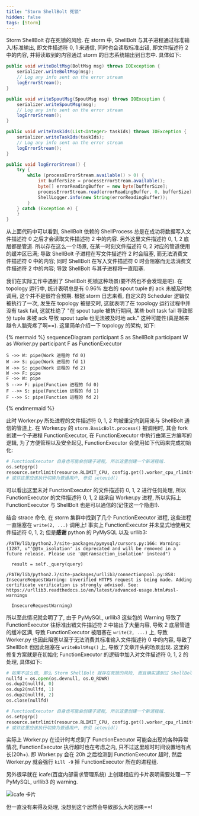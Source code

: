 ```yaml
---
title: "Storm ShellBolt 死锁"
hidden: false
tags: [Storm]
---
```


Storm ShellBolt 存在死锁的风险. 在 storm 中, ShellBolt 与其子进程通过标准输入/标准输出, 即文件描述符 0, 1 来通信, 同时也会读取标准出错, 即文件描述符 2 中的内容, 并将读取到的内容通过 storm 的日志系统输出到日志中. 具体如下:

```java
public void writeBoltMsg(BoltMsg msg) throws IOException {
    serializer.writeBoltMsg(msg);
    // Log any info sent on the error stream
    logErrorStream();
}

public void writeSpoutMsg(SpoutMsg msg) throws IOException {
    serializer.writeSpoutMsg(msg);
    // Log any info sent on the error stream
    logErrorStream();
}

public void writeTaskIds(List<Integer> taskIds) throws IOException {
    serializer.writeTaskIds(taskIds);
    // Log any info sent on the error stream
    logErrorStream();
}

public void logErrorStream() {
    try {
        while (processErrorStream.available() > 0) {
            int bufferSize = processErrorStream.available();
            byte[] errorReadingBuffer = new byte[bufferSize];
            processErrorStream.read(errorReadingBuffer, 0, bufferSize);
            ShellLogger.info(new String(errorReadingBuffer));
        }
    } catch (Exception e) {
    }
}
```

从上面代码中可以看到, ShellBolt 依赖的 ShellProcess 总是在成功将数据写入文件描述符 0 之后才会读取文件描述符 2 中的内容. 另外这里文件描述符 0, 1, 2 底层都是管道. 所以存在这么一个场景, 在某一时刻文件描述符 0, 2 对应的管道使用的缓冲区已满; 导致 ShellBolt 子进程在写文件描述符 2 时会阻塞, 而无法消费文件描述符 0 中的内容; 同时 ShellBolt 在写入文件描述符 0 时会阻塞而无法消费文件描述符 2 中的内容; 导致 ShellBolt 与其子进程将一直阻塞.


我们在实际工作中遇到了 ShellBolt 死锁这种场景(要不然也不会发现是吧). 在 topology 运行中, 统计表明总是有 0.96% 左右的 spout tuple 的 ack 未被及时地调用, 这个并不是很符合预期. 根据 storm 日志来看, 自定义的 Scheduler 逻辑仅被执行了一次, 发生在 topology 被提交时, 这就表明了在 topology 运行过程中并没有 task fail, 这就杜绝了 "在 spout tuple 被执行期间, 某些 bolt task fail 导致部分 tuple 未被 ack 导致 spout tuple 也无法被及时地 ack." 这种可能性(真是越来越令人脑壳疼了啊==). 这里简单介绍一下 topology 的架构, 如下:

{% mermaid %}
sequenceDiagram
    participant S as ShellBolt
    participant W as Worker.py
    participant F as FunctionExecutor

    S ->> W: pipe(Work 进程的 fd 0)
    W ->> S: pipe(Work 进程的 fd 1)
    W ->> S: pipe(Work 进程的 fd 2)
    W ->> F: pipe
    F ->> W: pipe
    S -->> F: pipe(Function 进程的 fd 0)
    F -->> S: pipe(Function 进程的 fd 1)
    F -->> S: pipe(Function 进程的 fd 2)
{% endmermaid %}

此时 Worker.py 所处进程的文件描述符 0, 1, 2 均被重定向到用来与 ShellBolt 通信的管道上. 在 Worker.py 的 `storm.BasicBolt.process()` 被调用时, 其会 fork 创建一个子进程 FunctionExecutor, 在 FunctionExecutor 中执行由第三方编写的逻辑, 为了方便管理以及安全起见, FunctionExecutor 会使用如下代码来完成初始化:

```py
# FunctionExecutor 自身也可能会创建子进程, 所以这里创建一个新进程组.
os.setpgrp()
resource.setrlimit(resource.RLIMIT_CPU, config.get().worker_cpu_rlimit())
# 或许这里应该执行切换为普通用户, 参见 seteuid()
```

可以看出这里未对 FunctionExecutor 的文件描述符 0, 1, 2 进行任何处理, 所以 FunctionExecutor 的文件描述符 0, 1, 2 继承自 Worker.py 进程, 所以实际上 FunctionExecutor 与 ShellBolt 也是可以通信的(记住这一个隐患!).


结合 strace 命令, 在 storm 集群中找到了几个 FunctionExecutor 进程, 这些进程一直阻塞在 `write(2, ...)` 调用上! 事实上 FunctionExecutor 并未显式地使用文件描述符 0, 1, 2; 但是**感谢** python 的 PyMySQL 以及 urllib3:

```
/PATH/lib/python2.7/site-packages/pymysql/cursors.py:166: Warning: (1287, u"'@@tx_isolation' is deprecated and will be removed in a future release. Please use '@@transaction_isolation' instead")

  result = self._query(query)

/PATH/lib/python2.7/site-packages/urllib3/connectionpool.py:858: InsecureRequestWarning: Unverified HTTPS request is being made. Adding certificate verification is strongly advised. See: https://urllib3.readthedocs.io/en/latest/advanced-usage.html#ssl-warnings

  InsecureRequestWarning)
```

所以至此情况就会明了了, 由于 PyMySQL, urllib3 这些包的 Warning 导致了 FunctionExecutor 往标准出错文件描述符 2 中输出了大量内容, 导致 2 底层管道的缓冲区满, 导致 FunctionExecutor 被阻塞在 `write(2, ...)` 上, 导致 Worker.py 也因此阻塞以至于无法消费其标准输入文件描述符 0 中的内容, 导致了 ShellBolt 也因此阻塞在 `writeBoltMsg()` 上, 导致了文章开头的场景出现. 这里的修复方案就是在初始化 FunctionExecutor 的逻辑中加入对文件描述符 0, 1, 2 的处理, 具体如下:

```py
# 如果不这么做, 那么 Storm ShellBolt 就存在死锁的风险, 而且确实遇到过 ShellBolt 死锁.
nullfd = os.open(os.devnull, os.O_RDWR)
os.dup2(nullfd, 0)
os.dup2(nullfd, 1)
os.dup2(nullfd, 2)
os.close(nullfd)

# FunctionExecutor 自身也可能会创建子进程, 所以这里创建一个新进程组.
os.setpgrp()
resource.setrlimit(resource.RLIMIT_CPU, config.get().worker_cpu_rlimit())
# 或许这里应该执行切换为普通用户, 参见 seteuid()
```

实际上 Worker.py 在设计时考虑到了 FunctionExecutor 可能会出现的各种异常情况, FunctionExecutor 执行超时也在考虑之内, 只不过这里超时时间设置地有点长(20h+). 即 Worker.py 会在 20h 之后检测到 FunctionExecutor 超时, 然后 Worker.py 就会强行 `kill -9` 掉 FunctionExecutor 所在的进程组.

另外很早就在 icafe(百度内部需求管理系统) 上创建相应的卡片表明需要处理一下 PyMySQL, urllib3 的 warning.

![icafe 卡片][20180120164559]

但一直没有来得及处理, 没想到这个居然会导致那么大的因果==!

[20180120164559]: <{{site.url}}/img/icafewarnings.jpeg>
